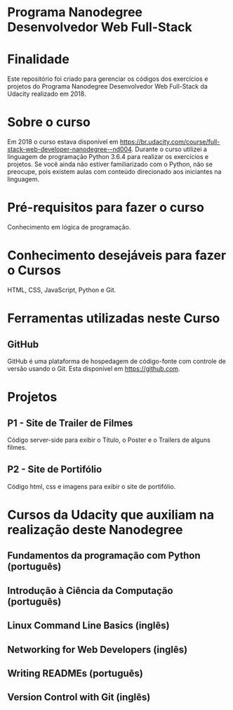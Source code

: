 Programa Nanodegree Desenvolvedor Web Full-Stack
================================================

# Finalidade
Este repositório foi criado para gerenciar os códigos dos exercícios e projetos do Programa Nanodegree Desenvolvedor Web Full-Stack da Udacity realizado em 2018.

# Sobre o curso
Em 2018 o curso estava disponível em https://br.udacity.com/course/full-stack-web-developer-nanodegree--nd004.
Durante o curso utilizei a linguagem de programação Python 3.6.4 para realizar os exercícios e projetos. Se você ainda não estiver familiarizado com o Python, não se preocupe, pois existem aulas com conteúdo direcionado aos iniciantes na linguagem.

# Pré-requisitos para fazer o curso
Conhecimento em lógica de programação.

# Conhecimento desejáveis para fazer o Cursos
HTML, CSS, JavaScript, Python e Git.

# Ferramentas utilizadas neste Curso
## GitHub
GitHub é uma plataforma de hospedagem de código-fonte com controle de versão usando o Git. Esta disponível em https://github.com.

# Projetos
## P1 - Site de Trailer de Filmes
Código server-side para exibir o Título, o Poster e o Trailers de alguns filmes.

## P2 - Site de Portifólio
Código html, css e imagens para exibir o site de portifólio.

# Cursos da Udacity que auxiliam na realização deste Nanodegree
## Fundamentos da programação com Python (português)
## Introdução à Ciência da Computação (português)
## Linux Command Line Basics (inglês)
## Networking for Web Developers (inglês)
## Writing READMEs (português)
## Version Control with Git (inglês)
